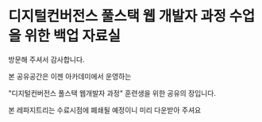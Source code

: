 # 디지털컨버전스 풀스택 웹 개발자 과정 수업을 위한 백업 자료실

방문해 주셔서 감사합니다.

본 공유공간은 이젠 아카데미에서 운영하는

"디지털컨버전스 풀스택 웹개발자 과정" 훈련생을 위한 공유의 장입니다.

본 레파지트리는 수료시점에 폐쇄될 예정이니 미리 다운받아 주셔요
